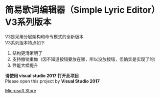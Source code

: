 # 简易歌词编辑器（Simple Lyric Editor）V3系列版本    
    
V3是采用分层架构和命令模式的全新版本    
V3系列版本特点如下
1. 结构更清晰明了
2. 支持撤销重做（因不知道按钮要放在哪，所以没放按钮，但确实是实现了的）
3. 性能大幅提升    

**请使用 visual studio 2017 打开此项目**    
Please open this project by **Visual Studio 2017**  
  
[Microsoft Store](
https://www.microsoft.com/store/apps/9mx4frgq4rqs)